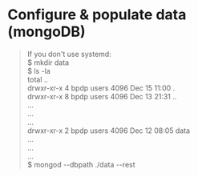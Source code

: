# Configure & populate data (mongoDB)
>If you don't use systemd:<br/>
$ mkdir data<br/>
$ ls -la<br/>
total ..<br/>
drwxr-xr-x 4 bpdp users  4096 Dec 15 11:00 .<br/>
drwxr-xr-x 8 bpdp users  4096 Dec 13 21:31 ..<br/>
...<br/>
...<br/>
...<br/>
drwxr-xr-x 2 bpdp users  4096 Dec 12 08:05 data<br/>
...<br/>
...<br/>
...<br/>
$ mongod --dbpath ./data --rest<br/>
